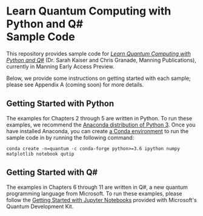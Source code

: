 # Learn Quantum Computing with Python and Q# <br> Sample Code #

This repository provides sample code for [_Learn Quantum Computing with Python and Q#_](https://www.manning.com/books/learn-quantum-computing-with-python-and-q-sharp) (Dr. Sarah Kaiser and Chris Granade, Manning Publications), currently in Manning Early Access Preview.

Below, we provide some instructions on getting started with each sample; please see Appendix A (coming soon) for more details.

## Getting Started with Python ##

The examples for Chapters 2 through 5 are written in Python.
To run these examples, we recommend the [Anaconda distribution of Python 3](https://www.anaconda.com/distribution/).
Once you have installed Anaconda, you can create [a Conda environment](https://docs.conda.io/projects/conda/en/latest/user-guide/tasks/manage-environments.html) to run the sample code in by running the following command:

```
conda create -n=quantum -c conda-forge python>=3.6 ipython numpy matplotlib notebook qutip
```

## Getting Started with Q# ##

The examples in Chapters 6 through 11 are written in Q#, a new quantum programming language from Microsoft.
To run these examples, please follow the [Getting Started with Jupyter Notebooks](https://docs.microsoft.com/quantum/install-guide/jupyter) provided with Microsoft's Quantum Development Kit.
